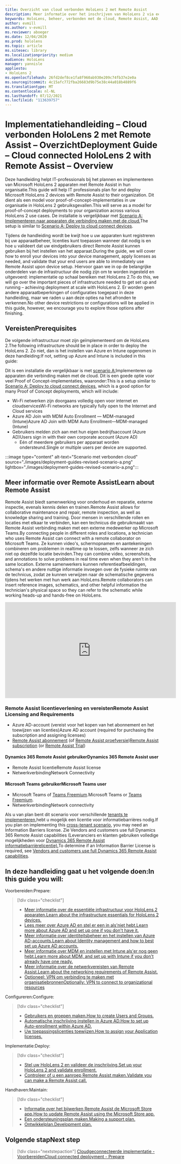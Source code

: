 ```yaml
---
title: Overzicht van cloud verbonden HoloLens 2 met Remote Assist
description: Meer informatie over het inschrijven van HoloLens 2 via een cloudnetwerk met behulp van Dynamics 365 Remote Assist.
keywords: HoloLens, beheer, verbonden met de cloud, Remote Assist, AAD, Azure AD, MDM, Mobile Device Management
author: evmill
ms.author: v-evmill
ms.reviewer: aboeger
ms.date: 12/04/2020
ms.prod: hololens
ms.topic: article
ms.sitesec: library
ms.localizationpriority: medium
audience: HoloLens
manager: yannisle
appliesto:
- HoloLens 2
ms.openlocfilehash: 26fd2def8ce1fa8f960ab930e209c74fb37e2e0a
ms.sourcegitcommit: 4c15afc772fba26683d9b75e38c44a018b4889f6
ms.translationtype: MT
ms.contentlocale: nl-NL
ms.lasthandoff: 07/12/2021
ms.locfileid: "113639757"
---
```

# <a name="deployment-guide--cloud-connected-hololens-2-with-remote-assist--overview"></a><span data-ttu-id="79b71-104">Implementatiehandleiding – Cloud verbonden HoloLens 2 met Remote Assist – Overzicht</span><span class="sxs-lookup"><span data-stu-id="79b71-104">Deployment Guide – Cloud connected HoloLens 2 with Remote Assist – Overview</span></span>

<span data-ttu-id="79b71-105">Deze handleiding helpt IT-professionals bij het plannen en implementeren van Microsoft HoloLens 2 apparaten met Remote Assist in hun organisatie.</span><span class="sxs-lookup"><span data-stu-id="79b71-105">This guide will help IT professionals plan for and deploy Microsoft HoloLens 2 devices with Remote Assist to their organization.</span></span> <span data-ttu-id="79b71-106">Dit dient als een model voor proof-of-concept-implementaties in uw organisatie in HoloLens 2 gebruiksgevallen.</span><span class="sxs-lookup"><span data-stu-id="79b71-106">This will serve as a model for proof-of-concept deployments to your organization across various HoloLens 2 use cases.</span></span> <span data-ttu-id="79b71-107">De installatie is vergelijkbaar met [Scenario A: Implementeren naar apparaten die verbinding maken met de cloud.](common-scenarios.md#scenario-a)</span><span class="sxs-lookup"><span data-stu-id="79b71-107">The setup is similar to [Scenario A: Deploy to cloud connect devices](common-scenarios.md#scenario-a).</span></span> 

<span data-ttu-id="79b71-108">Tijdens de handleiding wordt be kwijt hoe u uw apparaten kunt registreren bij uw apparaatbeheer, licenties kunt toepassen wanneer dat nodig is en hoe u valideert dat uw eindgebruikers direct Remote Assist kunnen gebruiken bij het instellen van het apparaat.</span><span class="sxs-lookup"><span data-stu-id="79b71-108">During the guide, we will cover how to enroll your devices into your device management, apply licenses as needed, and validate that your end users are able to immediately use Remote Assist upon device setup.</span></span> <span data-ttu-id="79b71-109">Hiervoor gaan we in op de belangrijke onderdelen van de infrastructuur die nodig zijn om te worden ingesteld en uitgevoerd: implementatie op schaal bereiken met HoloLens 2.</span><span class="sxs-lookup"><span data-stu-id="79b71-109">To do this, we will go over the important pieces of infrastructure needed to get set up and running – achieving deployment at scale with HoloLens 2.</span></span> <span data-ttu-id="79b71-110">Er worden geen andere apparaatbeperkingen of configuraties toegepast in deze handleiding, maar we raden u aan deze opties na het afronden te verkennen.</span><span class="sxs-lookup"><span data-stu-id="79b71-110">No other device restrictions or configurations will be applied in this guide, however, we encourage you to explore those options after finishing.</span></span>

## <a name="prerequisites"></a><span data-ttu-id="79b71-111">Vereisten</span><span class="sxs-lookup"><span data-stu-id="79b71-111">Prerequisites</span></span>

<span data-ttu-id="79b71-112">De volgende infrastructuur moet zijn geïmplementeerd om de HoloLens 2.</span><span class="sxs-lookup"><span data-stu-id="79b71-112">The following infrastructure should be in place in order to deploy the HoloLens 2.</span></span> <span data-ttu-id="79b71-113">Zo niet, dan is het instellen van Azure en Intune opgenomen in deze handleiding:</span><span class="sxs-lookup"><span data-stu-id="79b71-113">If not, setting up Azure and Intune is included in this guide:</span></span>

<span data-ttu-id="79b71-114">Dit is een installatie die vergelijkbaar is met [scenario A:](/hololens/common-scenarios#scenario-a)Implementeren op apparaten die verbinding maken met de cloud. Dit is een goede optie voor veel Proof of Concept-implementaties, waaronder:</span><span class="sxs-lookup"><span data-stu-id="79b71-114">This is a setup similar to [Scenario A: Deploy to cloud connect devices](/hololens/common-scenarios#scenario-a), which is a good option for many Proof of Concept deployments, which will include:</span></span>

- <span data-ttu-id="79b71-115">Wi-Fi netwerken zijn doorgaans volledig open voor internet en cloudservices</span><span class="sxs-lookup"><span data-stu-id="79b71-115">Wi-Fi networks are typically fully open to the Internet and Cloud services</span></span>
- <span data-ttu-id="79b71-116">Azure AD Join with MDM Auto Enrollment — MDM-managed (Intune)</span><span class="sxs-lookup"><span data-stu-id="79b71-116">Azure AD Join with MDM Auto Enrollment—MDM-managed (Intune)</span></span>
- <span data-ttu-id="79b71-117">Gebruikers melden zich aan met hun eigen bedrijfsaccount (Azure AD)</span><span class="sxs-lookup"><span data-stu-id="79b71-117">Users sign in with their own corporate account (Azure AD)</span></span>
    - <span data-ttu-id="79b71-118">Eén of meerdere gebruikers per apparaat worden ondersteund.</span><span class="sxs-lookup"><span data-stu-id="79b71-118">Single or multiple users per device are supported.</span></span>

:::image type="content" alt-text="Scenario met verbonden cloud" source="./images/deployment-guides-revised-scenario-a.png" lightbox="./images/deployment-guides-revised-scenario-a.png":::


## <a name="learn-about-remote-assist"></a><span data-ttu-id="79b71-120">Meer informatie over Remote Assist</span><span class="sxs-lookup"><span data-stu-id="79b71-120">Learn about Remote Assist</span></span>

<span data-ttu-id="79b71-121">Remote Assist biedt samenwerking voor onderhoud en reparatie, externe inspectie, evenals kennis delen en trainen.</span><span class="sxs-lookup"><span data-stu-id="79b71-121">Remote Assist allows for collaborative maintenance and repair, remote inspection, as well as knowledge sharing and training.</span></span> <span data-ttu-id="79b71-122">Door mensen in verschillende rollen en locaties met elkaar te verbinden, kan een technicus die gebruikmaakt van Remote Assist verbinding maken met een externe medewerker op Microsoft Teams.</span><span class="sxs-lookup"><span data-stu-id="79b71-122">By connecting people in different roles and locations, a technician who uses Remote Assist can connect with a remote collaborator on Microsoft Teams.</span></span> <span data-ttu-id="79b71-123">Ze kunnen video's, schermopnamen en aantekeningen combineren om problemen in realtime op te lossen, zelfs wanneer ze zich niet op dezelfde locatie bevinden.</span><span class="sxs-lookup"><span data-stu-id="79b71-123">They can combine video, screenshots, and annotations to solve problems in real time even when they aren't in the same location.</span></span> <span data-ttu-id="79b71-124">Externe samenwerkers kunnen referentieafbeeldingen, schema's en andere nuttige informatie invoegen over de fysieke ruimte van de technicus, zodat ze kunnen verwijzen naar de schematische gegevens tijdens het werken met hun werk aan HoloLens.</span><span class="sxs-lookup"><span data-stu-id="79b71-124">Remote collaborators can insert reference images, schematics, and other helpful information the technician's physical space so they can refer to the schematic while working heads-up and hands-free on HoloLens.</span></span>

<iframe width="560" height="315" src="https://www.youtube.com/embed/d3YT8j0yYl0" frameborder="0" allow="accelerometer; autoplay; clipboard-write; encrypted-media; gyroscope; picture-in-picture" allowfullscreen></iframe>

### <a name="remote-assist-licensing-and-requirements"></a><span data-ttu-id="79b71-125">Remote Assist licentieverlening en vereisten</span><span class="sxs-lookup"><span data-stu-id="79b71-125">Remote Assist Licensing and Requirements</span></span>

- <span data-ttu-id="79b71-126">Azure AD-account (vereist voor het kopen van het abonnement en het toewijzen van licenties)</span><span class="sxs-lookup"><span data-stu-id="79b71-126">Azure AD account (required for purchasing the subscription and assigning licenses)</span></span>
- <span data-ttu-id="79b71-127">[Remote Assist abonnement](/dynamics365/mixed-reality/remote-assist/buy-and-deploy-remote-assist) (of [Remote Assist proefversie](/dynamics365/mixed-reality/remote-assist/try-remote-assist))</span><span class="sxs-lookup"><span data-stu-id="79b71-127">[Remote Assist subscription](/dynamics365/mixed-reality/remote-assist/buy-and-deploy-remote-assist) (or [Remote Assist Trial](/dynamics365/mixed-reality/remote-assist/try-remote-assist))</span></span>
    
#### <a name="dynamics-365-remote-assist-user"></a><span data-ttu-id="79b71-128">Dynamics 365 Remote Assist gebruiker</span><span class="sxs-lookup"><span data-stu-id="79b71-128">Dynamics 365 Remote Assist user</span></span>

- <span data-ttu-id="79b71-129">Remote Assist licentie</span><span class="sxs-lookup"><span data-stu-id="79b71-129">Remote Assist license</span></span>
- <span data-ttu-id="79b71-130">Netwerkverbinding</span><span class="sxs-lookup"><span data-stu-id="79b71-130">Network Connectivity</span></span>

#### <a name="microsoft-teams-user"></a><span data-ttu-id="79b71-131">Microsoft Teams gebruiker</span><span class="sxs-lookup"><span data-stu-id="79b71-131">Microsoft Teams user</span></span>

- <span data-ttu-id="79b71-132">Microsoft Teams of [Teams Freemium](https://products.office.com/microsoft-teams/free).</span><span class="sxs-lookup"><span data-stu-id="79b71-132">Microsoft Teams or [Teams Freemium](https://products.office.com/microsoft-teams/free).</span></span>
- <span data-ttu-id="79b71-133">Netwerkverbinding</span><span class="sxs-lookup"><span data-stu-id="79b71-133">Network connectivity</span></span>

<span data-ttu-id="79b71-134">Als u van plan bent dit scenario voor verschillende [tenants te implementeren,](/dynamics365/mixed-reality/remote-assist/cross-tenant-overview#scenario-2-leasing-services-to-other-tenants)hebt u mogelijk een licentie voor informatiebarrières nodig.</span><span class="sxs-lookup"><span data-stu-id="79b71-134">If you plan on implementing this [cross-tenant scenario](/dynamics365/mixed-reality/remote-assist/cross-tenant-overview#scenario-2-leasing-services-to-other-tenants), you may need an Information Barriers license.</span></span> <span data-ttu-id="79b71-135">Zie Vendors and customers use full Dynamics 365 Remote Assist capabilities (Leveranciers en klanten gebruiken volledige mogelijkheden voor [Dynamics 365 Remote Assist informatiebarrièrelicentie).](/dynamics365/mixed-reality/remote-assist/cross-tenant-licensing-implementation)</span><span class="sxs-lookup"><span data-stu-id="79b71-135">To determine if an Information Barrier License is required, see [Vendors and customers use full Dynamics 365 Remote Assist capabilities](/dynamics365/mixed-reality/remote-assist/cross-tenant-licensing-implementation).</span></span>

## <a name="in-this-guide-you-will"></a><span data-ttu-id="79b71-136">In deze handleiding gaat u het volgende doen:</span><span class="sxs-lookup"><span data-stu-id="79b71-136">In this guide you will:</span></span>

<span data-ttu-id="79b71-137">Voorbereiden:</span><span class="sxs-lookup"><span data-stu-id="79b71-137">Prepare:</span></span>

> [!div class="checklist"]
> - [<span data-ttu-id="79b71-138">Meer informatie over de essentiële infrastructuur voor HoloLens 2 apparaten.</span><span class="sxs-lookup"><span data-stu-id="79b71-138">Learn about the infrastructure essentials for HoloLens 2 devices.</span></span>](hololens2-cloud-connected-prepare.md#infrastructure-essentials)
> - [<span data-ttu-id="79b71-139">Lees meer over Azure AD en stel er een in als&#39;niet hebt.</span><span class="sxs-lookup"><span data-stu-id="79b71-139">Learn more about Azure AD and set up one if you don&#39;t have it.</span></span>](hololens2-cloud-connected-prepare.md#azure-active-directory)
> - [<span data-ttu-id="79b71-140">Meer informatie over identiteitsbeheer en het instellen van Azure AD-accounts.</span><span class="sxs-lookup"><span data-stu-id="79b71-140">Learn about Identity management and how to best set up Azure AD accounts.</span></span>](hololens2-cloud-connected-prepare.md#identity-management)
> - [<span data-ttu-id="79b71-141">Meer informatie over MDM en instellen met Intune als&#39;er nog geen hebt.</span><span class="sxs-lookup"><span data-stu-id="79b71-141">Learn more about MDM, and set up with Intune if you don&#39;t already have one ready.</span></span>](hololens2-cloud-connected-prepare.md#mobile-device-management)
> - [<span data-ttu-id="79b71-142">Meer informatie over de netwerkvereisten van Remote Assist.</span><span class="sxs-lookup"><span data-stu-id="79b71-142">Learn about the networking requirements of Remote Assist.</span></span>](hololens2-cloud-connected-prepare.md#network)
> - [<span data-ttu-id="79b71-143">Optioneel: VPN om verbinding te maken met organisatiebronnen</span><span class="sxs-lookup"><span data-stu-id="79b71-143">Optionally: VPN to connect to organizational resources</span></span>](hololens2-cloud-connected-prepare.md#optional-connect-your-hololens-to-vpn)

<span data-ttu-id="79b71-144">Configureren:</span><span class="sxs-lookup"><span data-stu-id="79b71-144">Configure:</span></span>

> [!div class="checklist"]
> - [<span data-ttu-id="79b71-145">Gebruikers en groepen maken.</span><span class="sxs-lookup"><span data-stu-id="79b71-145">How to create Users and Groups.</span></span>](hololens2-cloud-connected-configure.md#azure-users-and-groups)
> - [<span data-ttu-id="79b71-146">Automatische inschrijving instellen in Azure AD.</span><span class="sxs-lookup"><span data-stu-id="79b71-146">How to set up Auto-enrollment within Azure AD.</span></span>](hololens2-cloud-connected-configure.md#auto-enrollment-on-hololens-2)
> - [<span data-ttu-id="79b71-147">Uw toepassingslicenties toewijzen.</span><span class="sxs-lookup"><span data-stu-id="79b71-147">How to assign your Application licenses.</span></span>](hololens2-cloud-connected-configure.md#application-licenses)

<span data-ttu-id="79b71-148">Implementatie:</span><span class="sxs-lookup"><span data-stu-id="79b71-148">Deploy:</span></span>

> [!div class="checklist"]
> - [<span data-ttu-id="79b71-149">Stel uw HoloLens 2 en valideer de inschrijving.</span><span class="sxs-lookup"><span data-stu-id="79b71-149">Set up your HoloLens 2 and validate enrollment.</span></span>](hololens2-cloud-connected-deploy.md#enrollment-validation)
> - [<span data-ttu-id="79b71-150">Controleer of u een aanroep Remote Assist maken.</span><span class="sxs-lookup"><span data-stu-id="79b71-150">Validate you can make a Remote Assist call.</span></span>](hololens2-cloud-connected-deploy.md#remote-assist-call-validation)

<span data-ttu-id="79b71-151">Handhaven:</span><span class="sxs-lookup"><span data-stu-id="79b71-151">Maintain:</span></span>

> [!div class="checklist"]
> - [<span data-ttu-id="79b71-152">Informatie over het bijwerken Remote Assist de Microsoft Store app.</span><span class="sxs-lookup"><span data-stu-id="79b71-152">How to update Remote Assist using the Microsoft Store app.</span></span>](hololens2-cloud-connected-maintain.md#updates)
> - [<span data-ttu-id="79b71-153">Een ondersteuningsplan maken.</span><span class="sxs-lookup"><span data-stu-id="79b71-153">Making a support plan.</span></span>](hololens2-cloud-connected-maintain.md#support-plan)
> - [<span data-ttu-id="79b71-154">Ontwikkelplan.</span><span class="sxs-lookup"><span data-stu-id="79b71-154">Development plan.</span></span>](hololens2-cloud-connected-maintain.md#development-plan)

## <a name="next-step"></a><span data-ttu-id="79b71-155">Volgende stap</span><span class="sxs-lookup"><span data-stu-id="79b71-155">Next step</span></span>

> [!div class="nextstepaction"]
> [<span data-ttu-id="79b71-156">Cloudgeconnecteerde implementatie - Voorbereiden</span><span class="sxs-lookup"><span data-stu-id="79b71-156">Cloud connected deployment - Prepare</span></span>](hololens2-cloud-connected-prepare.md)

